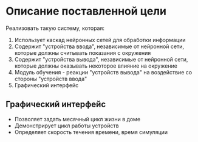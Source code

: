 # Описание поставленной цели

Реализовать такую систему, которая:
1. Использует каскад нейронных сетей для обработки информации
2. Содержит "устройства ввода", независимые от нейронной сети, которые должны считывать показания с окружения
3. Содержит "устройства вывода", независимые от нейронной сети, которые должны оказывать некоторое влияние на окружение
4. Модуль обучения - реакции "устройств вывода" на воздействие со стороны "устройств ввода"
5. Графический интерфейс

## Графический интерфейс
* Позволяет задать месячный цикл жизни в доме
* Демонстрирует цикл работы устройств
* Определяет скорость течения времени, время симуляции

